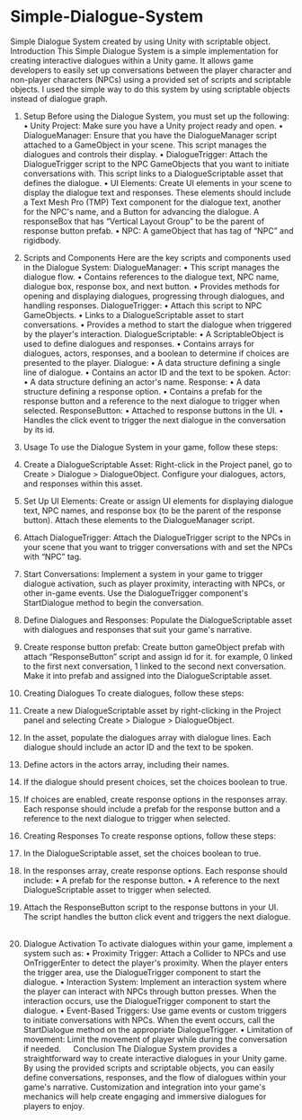 # Simple-Dialogue-System
Simple Dialogue System created by using Unity with scriptable object.
Introduction
This Simple Dialogue System is a simple implementation for creating interactive dialogues within a Unity game. It allows game developers to easily set up conversations between the player character and non-player characters (NPCs) using a provided set of scripts and scriptable objects. I used the simple way to do this system by using scriptable objects instead of dialogue graph.
 
1. Setup
Before using the Dialogue System, you must set up the following:
•	Unity Project: Make sure you have a Unity project ready and open.
•	DialogueManager: Ensure that you have the DialogueManager script attached to a GameObject in your scene. This script manages the dialogues and controls their display.
•	DialogueTrigger: Attach the DialogueTrigger script to the NPC GameObjects that you want to initiate conversations with. This script links to a DialogueScriptable asset that defines the dialogue.
•	UI Elements: Create UI elements in your scene to display the dialogue text and responses. These elements should include a Text Mesh Pro (TMP) Text component for the dialogue text, another for the NPC's name, and a Button for advancing the dialogue. A responseBox that has “Vertical Layout Group” to be the parent of response button prefab.
•	NPC: A gameObject that has tag of “NPC” and rigidbody.
 
2. Scripts and Components
Here are the key scripts and components used in the Dialogue System:
DialogueManager:
•	This script manages the dialogue flow.
•	Contains references to the dialogue text, NPC name, dialogue box, response box, and next button.
•	Provides methods for opening and displaying dialogues, progressing through dialogues, and handling responses.
DialogueTrigger:
•	Attach this script to NPC GameObjects.
•	Links to a DialogueScriptable asset to start conversations.
•	Provides a method to start the dialogue when triggered by the player's interaction.
DialogueScriptable:
•	A ScriptableObject is used to define dialogues and responses.
•	Contains arrays for dialogues, actors, responses, and a boolean to determine if choices are presented to the player.
Dialogue:
•	A data structure defining a single line of dialogue.
•	Contains an actor ID and the text to be spoken.
Actor:
•	A data structure defining an actor's name.
Response:
•	A data structure defining a response option.
•	Contains a prefab for the response button and a reference to the next dialogue to trigger when selected.
ResponseButton:
•	Attached to response buttons in the UI.
•	Handles the click event to trigger the next dialogue in the conversation by its id.
 
3. Usage 
To use the Dialogue System in your game, follow these steps:
1.	Create a DialogueScriptable Asset: Right-click in the Project panel, go to Create > Dialogue > DialogueObject. Configure your dialogues, actors, and responses within this asset.
2.	Set Up UI Elements: Create or assign UI elements for displaying dialogue text, NPC names, and response box (to be the parent of the response button). Attach these elements to the DialogueManager script.
3.	Attach DialogueTrigger: Attach the DialogueTrigger script to the NPCs in your scene that you want to trigger conversations with and set the NPCs with “NPC” tag.
4.	Start Conversations: Implement a system in your game to trigger dialogue activation, such as player proximity, interacting with NPCs, or other in-game events. Use the DialogueTrigger component's StartDialogue method to begin the conversation.
5.	Define Dialogues and Responses: Populate the DialogueScriptable asset with dialogues and responses that suit your game's narrative.
6.	Create response button prefab: Create button gameObject prefab with attach “ResponseButton” script and assign id for it. for example, 0 linked to the first next conversation, 1 linked to the second next conversation. Make it into prefab and assigned into the DialogueScriptable asset. 

4. Creating Dialogues
To create dialogues, follow these steps:
1.	Create a new DialogueScriptable asset by right-clicking in the Project panel and selecting Create > Dialogue > DialogueObject.
2.	In the asset, populate the dialogues array with dialogue lines. Each dialogue should include an actor ID and the text to be spoken.
3.	Define actors in the actors array, including their names.
4.	If the dialogue should present choices, set the choices boolean to true.
5.	If choices are enabled, create response options in the responses array. Each response should include a prefab for the response button and a reference to the next dialogue to trigger when selected.
 
5. Creating Responses
To create response options, follow these steps:
1.	In the DialogueScriptable asset, set the choices boolean to true.
2.	In the responses array, create response options. Each response should include:
•	A prefab for the response button.
•	A reference to the next DialogueScriptable asset to trigger when selected.
3.	Attach the ResponseButton script to the response buttons in your UI. The script handles the button click event and triggers the next dialogue.
 
6. Dialogue Activation
To activate dialogues within your game, implement a system such as:
•	Proximity Trigger: Attach a Collider to NPCs and use OnTriggerEnter to detect the player's proximity. When the player enters the trigger area, use the DialogueTrigger component to start the dialogue.
•	Interaction System: Implement an interaction system where the player can interact with NPCs through button presses. When the interaction occurs, use the DialogueTrigger component to start the dialogue.
•	Event-Based Triggers: Use game events or custom triggers to initiate conversations with NPCs. When the event occurs, call the StartDialogue method on the appropriate DialogueTrigger.
•	Limitation of movement: Limit the movement of player while during the conversation if needed.
 
Conclusion
The Dialogue System provides a straightforward way to create interactive dialogues in your Unity game. By using the provided scripts and scriptable objects, you can easily define conversations, responses, and the flow of dialogues within your game's narrative. Customization and integration into your game's mechanics will help create engaging and immersive dialogues for players to enjoy.
